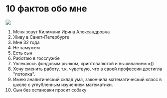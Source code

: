 # 10 фактов обо мне  
![](https://www.google.com/imgres?imgurl=https%3A%2F%2Fthumbs.dreamstime.com%2Fb%2F%25D0%25BA%25D0%25B0%25D1%2580%25D0%25B8%25D0%25BA%25D0%25B0%25D1%2582%25D1%2583%25D1%2580%25D0%25B0-%25D0%25B5%25D0%25B2%25D1%2583%25D1%2588%25D0%25BA%25D0%25B8-%25D1%2581-%25D0%25BA%25D0%25BE%25D1%2580%25D0%25B8%25D1%2587%25D0%25BD%25D0%25B5%25D0%25B2%25D1%258B%25D0%25BC%25D0%25B8-%25D0%25B2%25D0%25BE-%25D0%25BE%25D1%2581%25D0%25B0%25D0%25BC%25D0%25B8-%25D0%25B8-%25D0%25B1%25D0%25BE-%25D1%258C%25D1%2588%25D0%25B8%25D0%25BC%25D0%25B8-%25D0%25B3-%25D0%25B0%25D0%25B7%25D0%25B0%25D0%25BC%25D0%25B8-54863608.jpg&tbnid=iMXtyafqOl35uM&vet=12ahUKEwjT6OLn_7P_AhXIk4sKHRuHBTwQMygGegUIARDIAQ..i&imgrefurl=https%3A%2F%2Fru.dreamstime.com%2F%25D0%25B8%25D0%25BB%25D0%25BB%25D1%258E%25D1%2581%25D1%2582%25D1%2580%25D0%25B0%25D1%2586%25D0%25B8%25D1%258F-%25D1%2588%25D1%2582%25D0%25BE%25D0%25BA%25D0%25B0-%25D0%25BA%25D0%25B0%25D1%2580%25D0%25B8%25D0%25BA%25D0%25B0%25D1%2582%25D1%2583%25D1%2580%25D0%25B0-%25D0%25B5%25D0%25B2%25D1%2583%25D1%2588%25D0%25BA%25D0%25B8-%25D1%2581-%25D1%2587%25D0%25B5%25D1%2580%25D0%25BD%25D1%258B%25D0%25BC%25D0%25B8-%25D0%25B2%25D0%25BE-%25D0%25BE%25D1%2581%25D0%25B0%25D0%25BC%25D0%25B8-image54863587&docid=JY_MRIZ__cqTfM&w=569&h=900&q=%D0%BA%D0%B0%D1%80%D1%82%D0%B8%D0%BD%D0%BA%D0%B8%20%D0%B2%20%D0%B8%D0%BD%D1%82%D0%B5%D1%80%D0%BD%D0%B5%D1%82%D0%B5%20%D0%BA%D0%B0%D1%80%D0%B8%D0%BA%D0%B0%D1%82%D1%83%D1%80%D1%8B%20%D0%B4%D0%B5%D0%B2%D1%83%D1%88%D0%B5%D0%BA&ved=2ahUKEwjT6OLn_7P_AhXIk4sKHRuHBTwQMygGegUIARDIAQ)

1. Меня зовут Килимник Ирина Александровна
2. Живу в Санкт-Петербурге
3. Мне 32 года
4. Не замужем
5. Есть сын
6. Работаю в госслужбе
7. Увлекаюсь фондовым рынком, криптовалютой и вышиванием =))
8. Хочу сменить работу, т.к. чувствую, что в своей профессии достигла "потолка".
9. Имею аналитический склад ума, закончила математический класс в школе с углубленным изучением математики.
10. Сын без остановки просит собаку